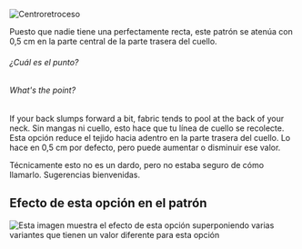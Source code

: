 ![Centroretroceso](centerbackdart.svg)

Puesto que nadie tiene una perfectamente recta, este patrón se atenúa con 0,5 cm en la parte central de la parte trasera del cuello.

<Note>

###### ¿Cuál es el punto?

###### What's the point?

If your back slumps forward a bit, fabric tends to pool at the back of your neck. Sin mangas ni cuello, esto hace que tu línea de cuello se recolecte.
Esta opción reduce el tejido hacia adentro en la parte trasera del cuello. Lo hace en 0,5 cm por defecto, pero puede aumentar o disminuir ese valor.

Técnicamente esto no es un dardo, pero no estaba seguro de cómo llamarlo. Sugerencias bienvenidas.

</Note>

## Efecto de esta opción en el patrón

![Esta imagen muestra el efecto de esta opción superponiendo varias variantes que tienen un valor diferente para esta opción](wahid_centerbackdart_sample.svg "Efecto de esta opción en el patrón")
